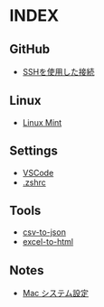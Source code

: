INDEX
=====

## GitHub
* [SSHを使用した接続](/github/github-ssh.md)

## Linux
* [Linux Mint](/linux/linux_mint.md)

## Settings
* [VSCode](/settings/vscode-settings.md)
* [.zshrc](/settings/zshrc.md)

## Tools
* [csv-to-json](/files/csv-to-json/csv-to-json.html)
* [excel-to-html](/files/excel-to-html/excel-to-html.py)

## Notes
* [Mac システム設定](/notes/setup-mac.md)
